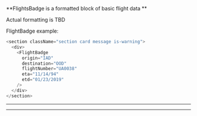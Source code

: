 
**FlightsBadge is a formatted block of basic flight data **

Actual formatting is TBD

FlightBadge example:

```js
<section className="section card message is-warning">
  <div>
    <FlightBadge
      origin="IAD"
      destination="OOD"
      flightNumber="UA0038"
      eta="11/14/94"
      etd="01/23/2019"
    />
  </div>
</section>
```

---

---
